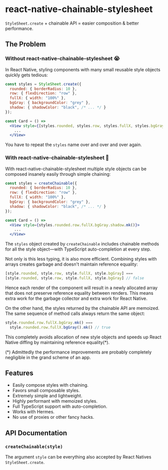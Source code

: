 # react-native-chainable-stylesheet

`StyleSheet.create` + chainable API = easier composition & better performance.

## The Problem

### Without react-native-chainable-stylesheet 😭

In React Native, styling components with many small reusable style objects
quickly gets tedious:

```jsx
const styles = StyleSheet.create({
  rounded: { borderRadius: 10 },
  row: { flexDirection: "row" },
  fullX: { width: "100%" },
  bgGray: { backgroundColor: "grey" },
  shadow: { shadowColor: "black", /* ... */ }
});

const Card = () =>
  <View style={[styles.rounded, styles.row, styles.fullX, styles.bgGray, styles.shadow]}>
    ...
  </View>
```

You have to repeat the `styles` name over and over and over again.

### With react-native-chainable-stylesheet 🥳

With react-native-chainable-stylesheet multiple style objects can be composed
insanely easily through simple chaining:

```jsx
const styles = createChainable({
  rounded: { borderRadius: 10 },
  row: { flexDirection: "row" },
  fullX: { width: "100%" },
  bgGray: { backgroundColor: "grey" },
  shadow: { shadowColor: "black", /* ... */ }
});

const Card = () =>
  <View style={styles.rounded.row.fullX.bgGray.shadow.mk()}>
    ...
  </View>
```

The `styles` object created by `createChainable` includes chainable methods for
all the style object—with TypeScript auto-completion at every step.

Not only is this less typing, it is also more efficient. Combining styles with
arrays creates garbage and doesn't maintain reference equality:

```javascript
[style.rounded, style.row, style.fullX, style.bgGray] ===
[style.rounded, style.row, style.fullX, style.bgGray] // false
```

Hence each render of the component will result in a newly allocated array that
does not preserve reference equality between renders. This means extra work for
the garbage collector and extra work for React Native.

On the other hand, the styles returned by the chainable API are memoized. The
same sequence of method calls always return the same object:

```javascript
style.rounded.row.fullX.bgGray.mk() ===
  style.rounded.row.fullX.bgGray().mk() // true
```

This completely avoids allocation of new style objects and speeds up React
Native diffing by maintaining reference equality(*).

(*) Admittedly the performance improvements are probably completely negligible
in the grand scheme of an app.

## Features

* Easily compose styles with chaining.
* Favors small composable styles.
* Extremely simple and lightweight.
* Highly performant with memoized styles.
* Full TypeScript support with auto-completion.
* Works with Hermes.
* No use of proxies or other fancy hacks.

## API Documentation

### `createChainable(style)`

The argument `style` can be everything also accepted by React Natives
`StyleSheet.create`.